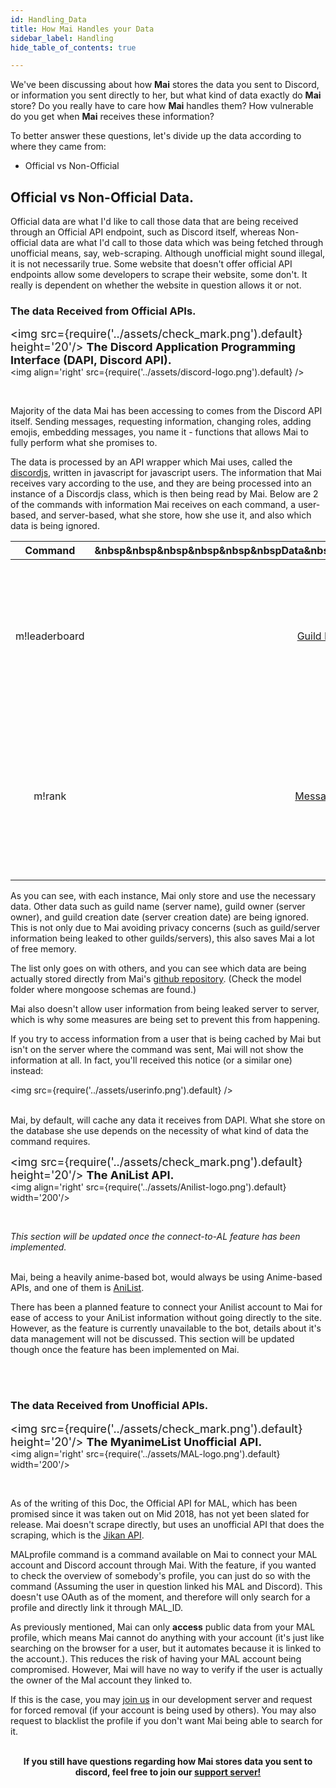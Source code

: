 ```yaml
---
id: Handling_Data
title: How Mai Handles your Data
sidebar_label: Handling
hide_table_of_contents: true

---
```


We've been discussing about how **Mai** stores the data you sent to Discord, or information you sent directly to her, but what kind of data exactly do **Mai** store? Do you really have to care how **Mai** handles them? How vulnerable do you get when **Mai** receives these information?

To better answer these questions, let's divide up the data according to where they came from:

- Official vs Non-Official

## Official vs Non-Official Data.
Official data are what I'd like to call those data that are being received through an Official API endpoint, such as Discord itself, whereas Non-official data are what I'd call to those data which was being fetched through unofficial means, say, web-scraping. Although unofficial might sound illegal, it is not necessarily true. Some website that doesn't offer official API endpoints allow some developers to scrape their website, some don't. It really is dependent on whether the website in question allows it or not.

### The data Received from Official APIs.


<font size='4'> <img src={require('../assets/check_mark.png').default} height='20'/> <b>The Discord Application Programming Interface (DAPI, Discord API).</b></font><br />
 <img align='right' src={require('../assets/discord-logo.png').default} />

<br />

 Majority of the data Mai has been accessing to comes from the Discord API itself. Sending messages, requesting information, changing roles, adding emojis, embedding messages, you name it - functions that allows Mai to fully perform what she promises to.

 The data is processed by an API wrapper which Mai uses, called the [discordjs](https://github.com/discordjs/discordjs), written in javascript for javascript users. The information that Mai receives vary according to the use, and they are being processed into an instance of a Discordjs class, which is then being read by Mai. Below are 2 of the commands with information Mai receives on each command, a user-based, and server-based, what she store, how she use it, and also which data is being ignored.

 |Command|&nbsp&nbsp&nbsp&nbsp&nbsp&nbspData&nbspReceived&nbsp&nbsp&nbsp&nbsp&nbsp&nbsp|Usage|
 |:-:|:-:|---|
 |m!leaderboard|[Guild Instance](https://discord.js.org/#/docs/main/stable/class/Guild)| The guild ID is used to query all the guild-based document in the Database. All other data are ignored.|
 |m!rank|[Message Class](https://discord.js.org/#/docs/main/stable/class/Message)| Message author ID is used to query the document in the Database, where the user XP is stored. Other data are ignored.|

 As you can see, with each instance, Mai only store and use the necessary data. Other data such as guild name (server name), guild owner (server owner), and guild creation date (server creation date) are being ignored. This is not only due to Mai avoiding privacy concerns (such as guild/server information being leaked to other guilds/servers), this also saves Mai a lot of free memory.

 The list only goes on with others, and you can see which data are being actually stored directly from Mai's [github repository](https://github.com/maisans-maid/Mai). (Check the model folder where mongoose schemas are found.)

 Mai also doesn't allow user information from being leaked server to server, which is why some measures are being set to prevent this from happening.

 If you try to access information from a user that is being cached by Mai but isn't on the server where the command was sent, Mai will not show the information at all. In fact, you'll received this notice (or a similar one) instead:

 <img src={require('../assets/userinfo.png').default} /><br /><br />

 Mai, by default, will cache any data it receives from DAPI. What she store on the database she use depends on the necessity of what kind of data the command requires.
<br />

<font size='4'> <img src={require('../assets/check_mark.png').default} height='20'/> <b>The AniList API.</b></font><br />
 <img align='right' src={require('../assets/Anilist-logo.png').default} width='200'/>

<br />

<i>This section will be updated once the connect-to-AL feature has been implemented.</i><br /><br />

Mai, being a heavily anime-based bot, would always be using Anime-based APIs, and one of them is [AniList](https://anilist.co).

There has been a planned feature to connect your Anilist account to Mai for ease of access to your AniList information without going directly to the site. However, as the feature is currently unavailable to the bot, details about it's data management will not be discussed. This section will be updated though once the feature has been implemented on Mai.

<br /><br />

### The data Received from Unofficial APIs.


<font size='4'> <img src={require('../assets/check_mark.png').default} height='20'/> <b>The MyanimeList Unofficial API.</b></font><br />
 <img align='right' src={require('../assets/MAL-logo.png').default} width='200'/>

<br />

As of the writing of this Doc, the Official API for MAL, which has been promised since it was taken out on Mid 2018, has not yet been slated for release. Mai doesn't scrape directly, but uses an unofficial API that does the scraping, which is the [Jikan API](https://jikan.moe/).

MALprofile command is a command available on Mai to connect your MAL account and Discord account through Mai. With the feature, if you wanted to check the overview of somebody's profile, you can just do so with the command (Assuming the user in question linked his MAL and Discord). This doesn't use OAuth as of the moment, and therefore will only search for a profile and directly link it through MAL_ID.

As previously mentioned, Mai can only **access** public data from your MAL profile, which means Mai cannot do anything with your account (it's just like searching on the browser for a user, but it automates because it is linked to the account.). This reduces the risk of having your MAL account being compromised. However, Mai will have no way to verify if the user is actually the owner of the Mal account they linked to.

If this is the case, you may [join us](https://support.mai-san.ml) in our development server and request for forced removal (if your account is being used by others). You may also request to blacklist the profile if you don't want Mai being able to search for it.

<br />

<center><b>If you still have questions regarding how Mai stores data you sent to discord, feel free to join our <a href='https://support.mai-san.ml'>support server!</a></b></center>
